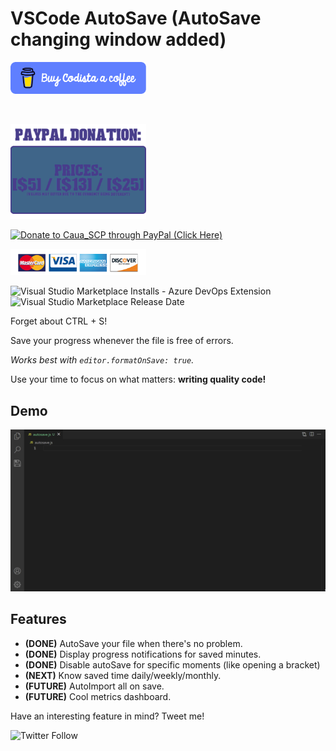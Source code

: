 # VSCode AutoSave (AutoSave changing window added)

<a href="https://www.buymeacoffee.com/codista" target="_blank"><img src="./images/buy_codista_a_coffee.png"
alt="Buy Codista a coffee"
title="Buy Codista a coffee"
style="width: 217px !important;" ></a>

<br>

<img src="./images/paypal_donation.png"
alt="Donate to Caua_SCP through PayPal (Header)"
title="Donate to Caua_SCP through PayPal (Header)"
style="width: 217px !important;"></img>

<a href="https://www.paypal.com/donate/?hosted_button_id=QPXFRTVPCHVD4" target="_blank"><img src="https://pics.paypal.com/00/s/Yzc2ZDMyYWQtNWVlMC00NDcyLWI3YzMtMDhmNWM5MjNkYzUx/file.PNG" alt="Donate to Caua_SCP through PayPal (Click Here)"
title="Donate to Caua_SCP through PayPal (Click Here)"
style="height: 60px !important" ></a>

<img src="./images/paypal_cards.png"
alt="PayPal Usable Cards"
title="PayPal Usable Cards"
style="width: 217px !important;"></img>

![Visual Studio Marketplace Installs - Azure DevOps Extension](https://img.shields.io/visual-studio-marketplace/azure-devops/installs/total/codista.vscode-autosave)
![Visual Studio Marketplace Release Date](https://img.shields.io/visual-studio-marketplace/release-date/codista.vscode-autosave)

Forget about CTRL + S!

Save your progress whenever the file is free of errors.

_Works best with `editor.formatOnSave: true`._

Use your time to focus on what matters: **writing quality code!**

## Demo

![demo](https://github.com/CB0rghi/vscode-autosave-ext/raw/main/demo.gif)

## Features

-   **(DONE)** AutoSave your file when there's no problem.
-   **(DONE)** Display progress notifications for saved minutes.
-   **(DONE)** Disable autoSave for specific moments (like opening a bracket)
-   **(NEXT)** Know saved time daily/weekly/monthly.
-   **(FUTURE)** AutoImport all on save.
-   **(FUTURE)** Cool metrics dashboard.

Have an interesting feature in mind? Tweet me!

![Twitter Follow](https://img.shields.io/twitter/follow/ocodista?style=social)
